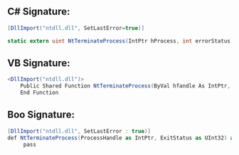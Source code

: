 
## C# Signature:
```cs
[DllImport("ntdll.dll", SetLastError=true)]

static extern uint NtTerminateProcess(IntPtr hProcess, int errorStatus);
```

## VB Signature:
```cs
<DllImport("ntdll.dll")>
    Public Shared Function NtTerminateProcess(ByVal hfandle As IntPtr, ByVal ErrorStatus As Integer) As UInteger
    End Function
```

## Boo Signature:
```cs
[DllImport("ntdll.dll", SetLastError : true)]
def NtTerminateProcess(ProcessHandle as IntPtr, ExitStatus as UInt32) as UInt32:
     pass
```
